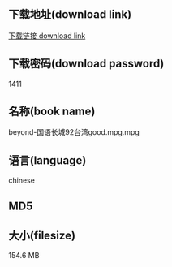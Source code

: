 ## 下载地址(download link)
[下载链接 download link](https://voluble-croquembouche-d321dc.netlify.app/?s=beyond-%E5%9B%BD%E8%AF%AD%E9%95%BF%E5%9F%8E92%E5%8F%B0%E6%B9%BEgood.mpg)

## 下载密码(download password)
1411

## 名称(book name)
beyond-国语长城92台湾good.mpg.mpg

## 语言(language)
chinese

## MD5


## 大小(filesize)
154.6 MB

